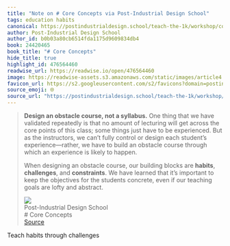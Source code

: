 ```yaml
---
title: "Note on # Core Concepts via Post-Industrial Design School"
tags: education habits
canonical: https://postindustrialdesign.school/teach-the-1k/workshop/core-concepts/#working-in-public
author: Post-Industrial Design School
author_id: b0b03a80cb6514fda1175d9609834db4
book: 24420465
book_title: "# Core Concepts"
hide_title: true
highlight_id: 476564460
readwise_url: https://readwise.io/open/476564460
image: https://readwise-assets.s3.amazonaws.com/static/images/article4.6bc1851654a0.png
favicon_url: https://s2.googleusercontent.com/s2/favicons?domain=postindustrialdesign.school
source_emoji: 🌐
source_url: "https://postindustrialdesign.school/teach-the-1k/workshop/core-concepts/#working-in-public:~:text=**Design%20an%20obstacle,lofty%20and%20abstract."
---
```


> **Design an obstacle course, not a syllabus.** One thing that we have validated repeatedly is that no amount of lecturing will get across the core points of this class; some things just have to be experienced. But as the instructors, we can’t fully control or design each student’s experience—rather, we have to build an obstacle course through which an experience is likely to happen.
> 
> When designing an obstacle course, our building blocks are **habits**, **challenges**, and **constraints**. We have learned that it’s important to keep the objectives for the students concrete, even if our teaching goals are lofty and abstract.
> <div class="quoteback-footer"><div class="quoteback-avatar"><img class="mini-favicon" src="https://s2.googleusercontent.com/s2/favicons?domain=postindustrialdesign.school"></div><div class="quoteback-metadata"><div class="metadata-inner"><span style="display:none">FROM:</span><div aria-label="Post-Industrial Design School" class="quoteback-author"> Post-Industrial Design School</div><div aria-label="# Core Concepts" class="quoteback-title"> # Core Concepts</div></div></div><div class="quoteback-backlink"><a target="_blank" aria-label="go to the full text of this quotation" rel="noopener" href="https://postindustrialdesign.school/teach-the-1k/workshop/core-concepts/#working-in-public:~:text=**Design%20an%20obstacle,lofty%20and%20abstract." class="quoteback-arrow"> Source</a></div></div>

Teach habits through challenges